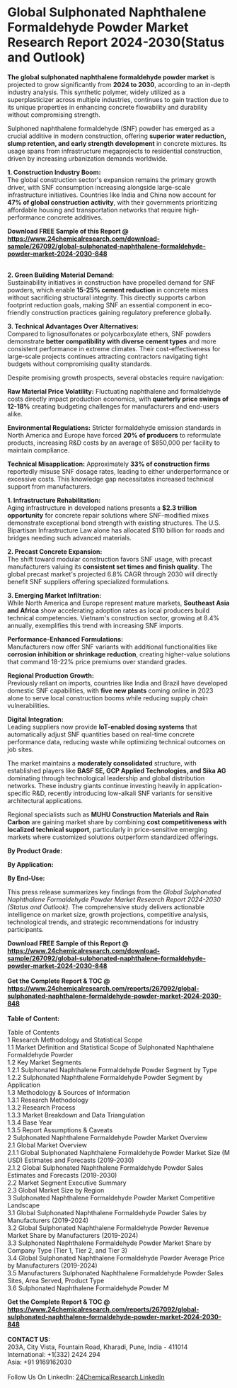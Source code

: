 <h1>Global Sulphonated Naphthalene Formaldehyde Powder Market Research Report 2024-2030(Status and Outlook)</h1><p><strong>The global sulphonated naphthalene formaldehyde powder market</strong> is projected to grow significantly from <strong>2024 to 2030</strong>, according to an in-depth industry analysis. This synthetic polymer, widely utilized as a superplasticizer across multiple industries, continues to gain traction due to its unique properties in enhancing concrete flowability and durability without compromising strength.</p><p>Sulphoned naphthalene formaldehyde (SNF) powder has emerged as a crucial additive in modern construction, offering <strong>superior water reduction, slump retention, and early strength development</strong> in concrete mixtures. Its usage spans from infrastructure megaprojects to residential construction, driven by increasing urbanization demands worldwide.</p><p><strong>1. Construction Industry Boom:</strong><br>
The global construction sector's expansion remains the primary growth driver, with SNF consumption increasing alongside large-scale infrastructure initiatives. Countries like India and China now account for <strong>47% of global construction activity</strong>, with their governments prioritizing affordable housing and transportation networks that require high-performance concrete additives.</p><div><b>Download FREE Sample of this Report @ 
            <a href="https://www.24chemicalresearch.com/download-sample/267092/global-sulphonated-naphthalene-formaldehyde-powder-market-2024-2030-848">
            https://www.24chemicalresearch.com/download-sample/267092/global-sulphonated-naphthalene-formaldehyde-powder-market-2024-2030-848</a></b></div><br><p><strong>2. Green Building Material Demand:</strong><br>
Sustainability initiatives in construction have propelled demand for SNF powders, which enable <strong>15-25% cement reduction</strong> in concrete mixes without sacrificing structural integrity. This directly supports carbon footprint reduction goals, making SNF an essential component in eco-friendly construction practices gaining regulatory preference globally.</p><p><strong>3. Technical Advantages Over Alternatives:</strong><br>
Compared to lignosulfonates or polycarboxylate ethers, SNF powders demonstrate <strong>better compatibility with diverse cement types</strong> and more consistent performance in extreme climates. Their cost-effectiveness for large-scale projects continues attracting contractors navigating tight budgets without compromising quality standards.</p><p>Despite promising growth prospects, several obstacles require navigation:</p><p><strong>Raw Material Price Volatility:</strong> Fluctuating naphthalene and formaldehyde costs directly impact production economics, with <strong>quarterly price swings of 12-18%</strong> creating budgeting challenges for manufacturers and end-users alike.</p><p><strong>Environmental Regulations:</strong> Stricter formaldehyde emission standards in North America and Europe have forced <strong>20% of producers</strong> to reformulate products, increasing R&amp;D costs by an average of $850,000 per facility to maintain compliance.</p><p><strong>Technical Misapplication:</strong> Approximately <strong>33% of construction firms</strong> reportedly misuse SNF dosage rates, leading to either underperformance or excessive costs. This knowledge gap necessitates increased technical support from manufacturers.</p><p><strong>1. Infrastructure Rehabilitation:</strong><br>
Aging infrastructure in developed nations presents a <strong>$2.3 trillion opportunity</strong> for concrete repair solutions where SNF-modified mixes demonstrate exceptional bond strength with existing structures. The U.S. Bipartisan Infrastructure Law alone has allocated $110 billion for roads and bridges needing such advanced materials.</p><p><strong>2. Precast Concrete Expansion:</strong><br>
The shift toward modular construction favors SNF usage, with precast manufacturers valuing its <strong>consistent set times and finish quality</strong>. The global precast market's projected 6.8% CAGR through 2030 will directly benefit SNF suppliers offering specialized formulations.</p><p><strong>3. Emerging Market Infiltration:</strong><br>
While North America and Europe represent mature markets, <strong>Southeast Asia and Africa</strong> show accelerating adoption rates as local producers build technical competencies. Vietnam's construction sector, growing at 8.4% annually, exemplifies this trend with increasing SNF imports.</p><p><strong>Performance-Enhanced Formulations:</strong><br>
	Manufacturers now offer SNF variants with additional functionalities like <strong>corrosion inhibition or shrinkage reduction</strong>, creating higher-value solutions that command 18-22% price premiums over standard grades.</p><p><strong>Regional Production Growth:</strong><br>
	Previously reliant on imports, countries like India and Brazil have developed domestic SNF capabilities, with <strong>five new plants</strong> coming online in 2023 alone to serve local construction booms while reducing supply chain vulnerabilities.</p><p><strong>Digital Integration:</strong><br>
	Leading suppliers now provide <strong>IoT-enabled dosing systems</strong> that automatically adjust SNF quantities based on real-time concrete performance data, reducing waste while optimizing technical outcomes on job sites.</p><p>The market maintains a <strong>moderately consolidated</strong> structure, with established players like <strong>BASF SE, GCP Applied Technologies, and Sika AG</strong> dominating through technological leadership and global distribution networks. These industry giants continue investing heavily in application-specific R&amp;D, recently introducing low-alkali SNF variants for sensitive architectural applications.</p><p>Regional specialists such as <strong>MUHU Construction Materials and Rain Carbon</strong> are gaining market share by combining <strong>cost competitiveness with localized technical support</strong>, particularly in price-sensitive emerging markets where customized solutions outperform standardized offerings.</p><p><strong>By Product Grade:</strong></p><p><strong>By Application:</strong></p><p><strong>By End-Use:</strong></p><p>This press release summarizes key findings from the <em>Global Sulphonated Naphthalene Formaldehyde Powder Market Research Report 2024-2030 (Status and Outlook)</em>. The comprehensive study delivers actionable intelligence on market size, growth projections, competitive analysis, technological trends, and strategic recommendations for industry participants.</p><div><b>Download FREE Sample of this Report @ 
            <a href="https://www.24chemicalresearch.com/download-sample/267092/global-sulphonated-naphthalene-formaldehyde-powder-market-2024-2030-848">
            https://www.24chemicalresearch.com/download-sample/267092/global-sulphonated-naphthalene-formaldehyde-powder-market-2024-2030-848</a></b></div><br><div><b>Get the Complete Report & TOC @ 
            <a href="https://www.24chemicalresearch.com/reports/267092/global-sulphonated-naphthalene-formaldehyde-powder-market-2024-2030-848">
            https://www.24chemicalresearch.com/reports/267092/global-sulphonated-naphthalene-formaldehyde-powder-market-2024-2030-848</a></b></div><br>
            <b>Table of Content:</b><p>Table of Contents<br />
1 Research Methodology and Statistical Scope<br />
1.1 Market Definition and Statistical Scope of Sulphonated Naphthalene Formaldehyde Powder<br />
1.2 Key Market Segments<br />
1.2.1 Sulphonated Naphthalene Formaldehyde Powder Segment by Type<br />
1.2.2 Sulphonated Naphthalene Formaldehyde Powder Segment by Application<br />
1.3 Methodology & Sources of Information<br />
1.3.1 Research Methodology<br />
1.3.2 Research Process<br />
1.3.3 Market Breakdown and Data Triangulation<br />
1.3.4 Base Year<br />
1.3.5 Report Assumptions & Caveats<br />
2 Sulphonated Naphthalene Formaldehyde Powder Market Overview<br />
2.1 Global Market Overview<br />
2.1.1 Global Sulphonated Naphthalene Formaldehyde Powder Market Size (M USD) Estimates and Forecasts (2019-2030)<br />
2.1.2 Global Sulphonated Naphthalene Formaldehyde Powder Sales Estimates and Forecasts (2019-2030)<br />
2.2 Market Segment Executive Summary<br />
2.3 Global Market Size by Region<br />
3 Sulphonated Naphthalene Formaldehyde Powder Market Competitive Landscape<br />
3.1 Global Sulphonated Naphthalene Formaldehyde Powder Sales by Manufacturers (2019-2024)<br />
3.2 Global Sulphonated Naphthalene Formaldehyde Powder Revenue Market Share by Manufacturers (2019-2024)<br />
3.3 Sulphonated Naphthalene Formaldehyde Powder Market Share by Company Type (Tier 1, Tier 2, and Tier 3)<br />
3.4 Global Sulphonated Naphthalene Formaldehyde Powder Average Price by Manufacturers (2019-2024)<br />
3.5 Manufacturers Sulphonated Naphthalene Formaldehyde Powder Sales Sites, Area Served, Product Type<br />
3.6 Sulphonated Naphthalene Formaldehyde Powder M</p><div><b>Get the Complete Report & TOC @ 
            <a href="https://www.24chemicalresearch.com/reports/267092/global-sulphonated-naphthalene-formaldehyde-powder-market-2024-2030-848">
            https://www.24chemicalresearch.com/reports/267092/global-sulphonated-naphthalene-formaldehyde-powder-market-2024-2030-848</a></b></div><br><b>CONTACT US:</b><br>
            203A, City Vista, Fountain Road, Kharadi, Pune, India - 411014<br>
            International: +1(332) 2424 294<br>
            Asia: +91 9169162030 <br><br>
            Follow Us On LinkedIn: <a href="https://www.linkedin.com/company/24chemicalresearch/">24ChemicalResearch LinkedIn</a>